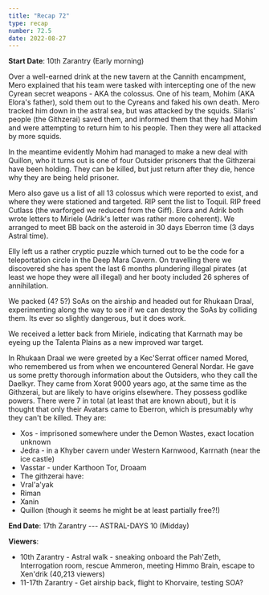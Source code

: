 ```yaml
---
title: "Recap 72"
type: recap
number: 72.5
date: 2022-08-27
---
```


**Start Date**:  10th Zarantry (Early morning)

Over a well-earned drink at the new tavern at the Cannith encampment, Mero explained that his team were tasked with intercepting one of the new Cyrean secret weapons - AKA the colossus. One of his team, Mohim (AKA Elora's father), sold them out to the Cyreans and faked his own death. Mero tracked him down in the astral sea, but was attacked by the squids. Silaris' people (the Githzerai) saved them, and informed them that they had Mohim and were attempting to return him to his people. Then they were all attacked by more squids.

In the meantime evidently Mohim had managed to make a new deal with Quillon, who it turns out is one of four Outsider prisoners that the Githzerai have been holding. They can be killed, but just return after they die, hence why they are being held prisoner.

Mero also gave us a list of all 13 colossus which were reported to exist, and where they were stationed and targeted. RIP sent the list to Toquil.  RIP freed Cutlass (the warforged we reduced from the Giff). Elora and Adrik both wrote letters to Miriele (Adrik's letter was rather more coherent). We arranged to meet BB back on the asteroid in 30 days Eberron time (3 days Astral time).

Elly left us a rather cryptic puzzle which turned out to be the code for a teleportation circle in the Deep Mara Cavern. On travelling there we discovered she has spent the last 6 months plundering illegal pirates (at least we hope they were all illegal) and her booty included 26 spheres of annihilation.

We packed (4? 5?) SoAs on the airship and headed out for Rhukaan Draal, experimenting along the way to see if we can destroy the SoAs by colliding them. Its ever so slightly dangerous, but it does work.

We received a letter back from Miriele, indicating that Karrnath may be eyeing up the Talenta Plains as a new improved war target.

In Rhukaan Draal we were greeted by a Kec'Serrat officer named Mored, who remembered us from when we encountered General Nordar. He gave us some pretty thorough information about the Outsiders, who they call the Daelkyr. They came from Xorat 9000 years ago, at the same time as the Githzerai, but are likely to have origins elsewhere. They possess godlike powers. There were 7 in total (at least that are known about), but it is thought that only their Avatars came to Eberron, which is presumably why they can't be killed. They are:

- Xos -  imprisoned somewhere under the Demon Wastes, exact location unknown
- Jedra - in a Khyber cavern under Western Karnwood, Karrnath (near the ice castle)
- Vasstar - under Karthoon Tor, Droaam
- The githzerai have:
- Vral'a'yak
- Riman
- Xanin
- Quillon (though it seems he might be at least partially free?!)

**End Date**: 17th Zarantry  --- ASTRAL-DAYS 10 (Midday)

**Viewers**:
- 10th Zarantry  - Astral walk - sneaking onboard the Pah'Zeth, Interrogation room, rescue Ammeron, meeting Himmo Brain, escape to Xen'drik (40,213 viewers)
- 11-17th Zarantry - Get airship back, flight to Khorvaire, testing SOA?
